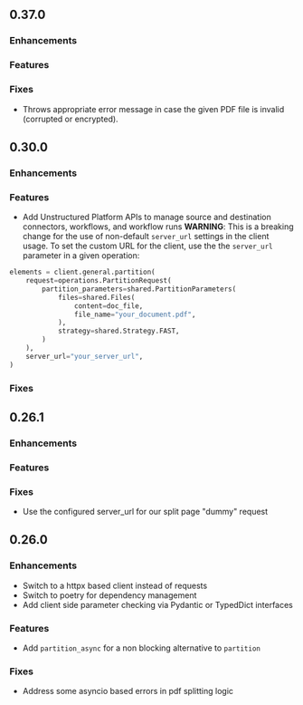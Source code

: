 ## 0.37.0

### Enhancements

### Features

### Fixes
* Throws appropriate error message in case the given PDF file is invalid (corrupted or encrypted).

## 0.30.0

### Enhancements

### Features
* Add Unstructured Platform APIs to manage source and destination connectors, workflows, and workflow runs
__WARNING__: This is a breaking change for the use of non-default `server_url` settings in the client usage.
To set the custom URL for the client, use the the `server_url` parameter in a given operation:
```python
elements = client.general.partition(
    request=operations.PartitionRequest(
        partition_parameters=shared.PartitionParameters(
            files=shared.Files(
                content=doc_file,
                file_name="your_document.pdf",
            ),
            strategy=shared.Strategy.FAST,
        )
    ),
    server_url="your_server_url",
)
```

### Fixes

## 0.26.1

### Enhancements

### Features

### Fixes
* Use the configured server_url for our split page "dummy" request

## 0.26.0

### Enhancements
* Switch to a httpx based client instead of requests
* Switch to poetry for dependency management
* Add client side parameter checking via Pydantic or TypedDict interfaces

### Features
* Add `partition_async` for a non blocking alternative to `partition`

### Fixes
* Address some asyncio based errors in pdf splitting logic
